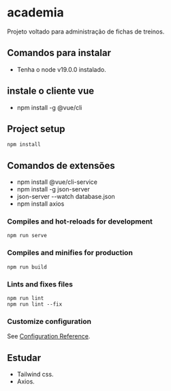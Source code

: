 # academia

Projeto voltado para administração de fichas de treinos.

## Comandos para instalar
- Tenha o node v19.0.0 instalado.

## instale o cliente vue
- npm install -g @vue/cli


## Project setup
```
npm install
```
## Comandos de extensões
- npm install @vue/cli-service
- npm install -g json-server
- json-server --watch database.json 
- npm install axios


### Compiles and hot-reloads for development
```
npm run serve
```

### Compiles and minifies for production
```
npm run build
```

### Lints and fixes files
```
npm run lint
npm run lint --fix
```

### Customize configuration
See [Configuration Reference](https://cli.vuejs.org/config/).

## Estudar 
- Tailwind css.
- Axios. 
 
